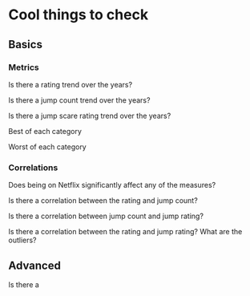 # Cool things to check

## Basics

### Metrics 
Is there a rating trend over the years?

Is there a jump count trend over the years?

Is there a jump scare rating trend over the years?

Best of each category

Worst of each category

### Correlations

Does being on Netflix significantly affect any of the measures?

Is there a correlation between the rating and jump count?

Is there a correlation between jump count and jump rating?

Is there a correlation between the rating and jump rating?
What are the outliers?


## Advanced

Is there a 
